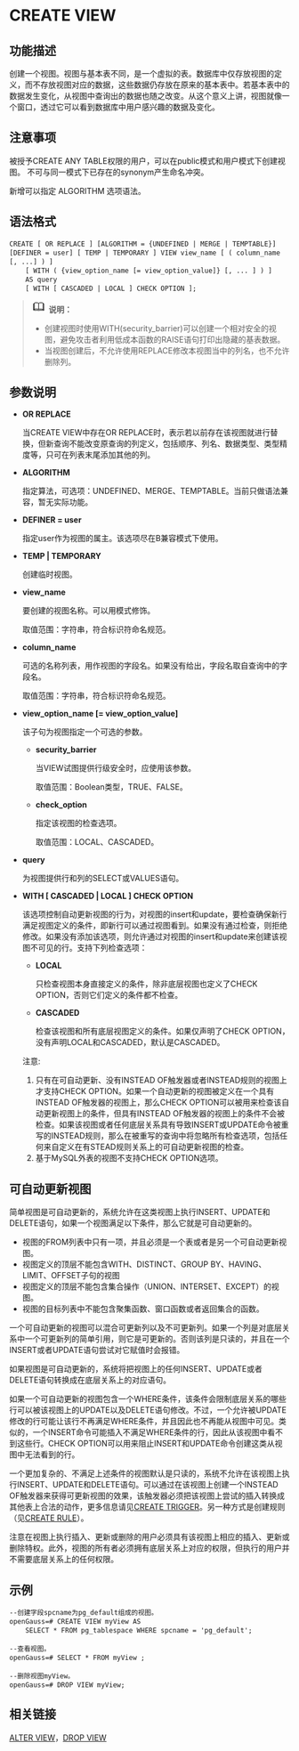 # CREATE VIEW<a name="ZH-CN_TOPIC_0289900307"></a>

## 功能描述<a name="zh-cn_topic_0283137480_zh-cn_topic_0237122126_zh-cn_topic_0059779377_sc0d0ea7296f7418d8e0b1a8878cf72ba"></a>

创建一个视图。视图与基本表不同，是一个虚拟的表。数据库中仅存放视图的定义，而不存放视图对应的数据，这些数据仍存放在原来的基本表中。若基本表中的数据发生变化，从视图中查询出的数据也随之改变。从这个意义上讲，视图就像一个窗口，透过它可以看到数据库中用户感兴趣的数据及变化。

## 注意事项<a name="zh-cn_topic_0283137480_zh-cn_topic_0237122126_zh-cn_topic_0059779377_sae4035e7748641d3bca61cd89db0e80e"></a>

被授予CREATE ANY TABLE权限的用户，可以在public模式和用户模式下创建视图。
不可与同一模式下已存在的synonym产生命名冲突。

新增可以指定 ALGORITHM 选项语法。

## 语法格式<a name="zh-cn_topic_0283137480_zh-cn_topic_0237122126_zh-cn_topic_0059779377_s3e7f4ca520974d6984e85b855c05a489"></a>

```
CREATE [ OR REPLACE ] [ALGORITHM = {UNDEFINED | MERGE | TEMPTABLE}] [DEFINER = user] [ TEMP | TEMPORARY ] VIEW view_name [ ( column_name [, ...] ) ]
    [ WITH ( {view_option_name [= view_option_value]} [, ... ] ) ]
    AS query
    [ WITH [ CASCADED | LOCAL ] CHECK OPTION ];
```

>![](public_sys-resources/icon-note.gif) **说明：** 
>-   创建视图时使用WITH\(security\_barrier\)可以创建一个相对安全的视图，避免攻击者利用低成本函数的RAISE语句打印出隐藏的基表数据。
>-   当视图创建后，不允许使用REPLACE修改本视图当中的列名，也不允许删除列。

## 参数说明<a name="zh-cn_topic_0283137480_zh-cn_topic_0237122126_zh-cn_topic_0059779377_s09c14680fd2e44bcb52cb2f114096621"></a>

-   **OR REPLACE**

    当CREATE VIEW中存在OR REPLACE时，表示若以前存在该视图就进行替换，但新查询不能改变原查询的列定义，包括顺序、列名、数据类型、类型精度等，只可在列表末尾添加其他的列。

- **ALGORITHM**
    
    指定算法，可选项：UNDEFINED、MERGE、TEMPTABLE。当前只做语法兼容，暂无实际功能。

- **DEFINER = user**

  指定user作为视图的属主。该选项尽在B兼容模式下使用。

-   **TEMP | TEMPORARY**

    创建临时视图。

-   **view\_name**

    要创建的视图名称。可以用模式修饰。

    取值范围：字符串，符合标识符命名规范。

-   **column\_name**

    可选的名称列表，用作视图的字段名。如果没有给出，字段名取自查询中的字段名。

    取值范围：字符串，符合标识符命名规范。

-   **view\_option\_name \[= view\_option\_value\]**

    该子句为视图指定一个可选的参数。

    -   **security\_barrier**

        当VIEW试图提供行级安全时，应使用该参数。
        
        取值范围：Boolean类型，TRUE、FALSE。
    
    -   **check\_option**

        指定该视图的检查选项。

        取值范围：LOCAL、CASCADED。

-   **query**

    为视图提供行和列的SELECT或VALUES语句。

-   **WITH [ CASCADED | LOCAL ] CHECK OPTION**

    该选项控制自动更新视图的行为，对视图的insert和update，要检查确保新行满足视图定义的条件，即新行可以通过视图看到。如果没有通过检查，则拒绝修改。如果没有添加该选项，则允许通过对视图的insert和update来创建该视图不可见的行。支持下列检查选项：

    -   **LOCAL**

        只检查视图本身直接定义的条件，除非底层视图也定义了CHECK OPTION，否则它们定义的条件都不检查。

    -   **CASCADED**

        检查该视图和所有底层视图定义的条件。如果仅声明了CHECK OPTION，没有声明LOCAL和CASCADED，默认是CASCADED。
    
    注意:
    1. 只有在可自动更新、没有INSTEAD OF触发器或者INSTEAD规则的视图上才支持CHECK OPTION。如果一个自动更新的视图被定义在一个具有INSTEAD OF触发器的视图上，那么CHECK OPTION可以被用来检查该自动更新视图上的条件，但具有INSTEAD OF触发器的视图上的条件不会被检查。如果该视图或者任何底层关系具有导致INSERT或UPDATE命令被重写的INSTEAD规则，那么在被重写的查询中将忽略所有检查选项，包括任何来自定义在有STEAD规则关系上的可自动更新视图的检查。
    2. 基于MySQL外表的视图不支持CHECK OPTION选项。

## 可自动更新视图<a name="zh-cn_topic_0283137480_zh-cn_topic_0237122126_zh-cn_topic_0059779377_s09c14680fd2e44bcb52cb2f114096621"></a>

简单视图是可自动更新的，系统允许在这类视图上执行INSERT、UPDATE和DELETE语句，如果一个视图满足以下条件，那么它就是可自动更新的。

* 视图的FROM列表中只有一项，并且必须是一个表或者是另一个可自动更新视图。
* 视图定义的顶层不能包含WITH、DISTINCT、GROUP BY、HAVING、LIMIT、OFFSET子句的视图
* 视图定义的顶层不能包含集合操作（UNION、INTERSET、EXCEPT）的视图。
* 视图的目标列表中不能包含聚集函数、窗口函数或者返回集合的函数。

一个可自动更新的视图可以混合可更新列以及不可更新列。如果一个列是对底层关系中一个可更新列的简单引用，则它是可更新的。否则该列是只读的，并且在一个INSERT或者UPDATE语句尝试对它赋值时会报错。

如果视图是可自动更新的，系统将把视图上的任何INSERT、UPDATE或者DELETE语句转换成在底层关系上的对应语句。

如果一个可自动更新的视图包含一个WHERE条件，该条件会限制底层关系的哪些行可以被该视图上的UPDATE以及DELETE语句修改。不过，一个允许被UPDATE修改的行可能让该行不再满足WHERE条件，并且因此也不再能从视图中可见。类似的，一个INSERT命令可能插入不满足WHERE条件的行，因此从该视图中看不到这些行。CHECK OPTION可以用来阻止INSERT和UPDATE命令创建这类从视图中无法看到的行。

一个更加复杂的、不满足上述条件的视图默认是只读的，系统不允许在该视图上执行INSERT、UPDATE和DELETE语句。可以通过在该视图上创建一个INSTEAD OF触发器来获得可更新视图的效果，该触发器必须把该视图上尝试的插入转换成其他表上合法的动作，更多信息请见[CREATE TRIGGER](CREATE-TRIGGER.md)。另一种方式是创建规则（见[CREATE RULE](CREATE-RULE.md)）。

注意在视图上执行插入、更新或删除的用户必须具有该视图上相应的插入、更新或删除特权。此外，视图的所有者必须拥有底层关系上对应的权限，但执行的用户并不需要底层关系上的任何权限。

## 示例<a name="zh-cn_topic_0283137480_zh-cn_topic_0237122126_zh-cn_topic_0059779377_s66a0b4a6a1df4ba4a116c6c565a0fe9d"></a>

```
--创建字段spcname为pg_default组成的视图。
openGauss=# CREATE VIEW myView AS
    SELECT * FROM pg_tablespace WHERE spcname = 'pg_default';

--查看视图。
openGauss=# SELECT * FROM myView ;

--删除视图myView。
openGauss=# DROP VIEW myView;
```

## 相关链接<a name="zh-cn_topic_0283137480_zh-cn_topic_0237122126_zh-cn_topic_0059779377_sfc32bec2a548470ebab19d6ca7d6abe2"></a>

[ALTER VIEW](ALTER-VIEW.md)，[DROP VIEW](DROP-VIEW.md)

